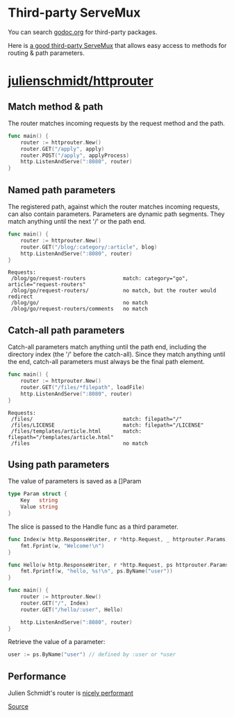 # Third-party ServeMux

You can search [godoc.org](https://godoc.org/) for third-party packages.

Here is [a good third-party ServeMux](https://godoc.org/github.com/julienschmidt/httprouter) that allows easy access to methods for routing & path parameters.

# [julienschmidt/httprouter](https://godoc.org/github.com/julienschmidt/httprouter)

## Match method & path

The router matches incoming requests by the request method and the path.
 
 ``` Go
 func main() {
     router := httprouter.New()
     router.GET("/apply", apply)
     router.POST("/apply", applyProcess) 
     http.ListenAndServe(":8080", router)
 }
 ```

## Named path parameters

The registered path, against which the router matches incoming requests, can also contain parameters. Parameters are dynamic path segments. They match anything until the next '/' or the path end.

``` Go
func main() {
    router := httprouter.New()
    router.GET("/blog/:category/:article", blog)
    http.ListenAndServe(":8080", router)
}
```

```
Requests:
 /blog/go/request-routers            match: category="go", article="request-routers"
 /blog/go/request-routers/           no match, but the router would redirect
 /blog/go/                           no match
 /blog/go/request-routers/comments   no match
```

## Catch-all path parameters

Catch-all parameters match anything until the path end, including the directory index (the '/' before the catch-all). Since they match anything until the end, catch-all parameters must always be the final path element.

``` Go
func main() {
    router := httprouter.New()
    router.GET("/files/*filepath", loadFile)
    http.ListenAndServe(":8080", router)
}
```

```
Requests:
 /files/                             match: filepath="/"
 /files/LICENSE                      match: filepath="/LICENSE"
 /files/templates/article.html       match: filepath="/templates/article.html"
 /files                              no match
```

## Using path parameters

The value of parameters is saved as a []Param


``` Go
type Param struct {
    Key   string
    Value string
}
```

The slice is passed to the Handle func as a third parameter. 

``` Go
func Index(w http.ResponseWriter, r *http.Request, _ httprouter.Params) {
    fmt.Fprint(w, "Welcome!\n")
}

func Hello(w http.ResponseWriter, r *http.Request, ps httprouter.Params) {
    fmt.Fprintf(w, "hello, %s!\n", ps.ByName("user"))
}

func main() {
    router := httprouter.New()
    router.GET("/", Index)
    router.GET("/hello/:user", Hello)

    http.ListenAndServe(":8080", router)
}
```

Retrieve the value of a parameter:

``` Go
user := ps.ByName("user") // defined by :user or *user

```

## Performance

Julien Schmidt's router is [nicely performant](https://github.com/julienschmidt/go-http-routing-benchmark#static-routes)


[Source](https://github.com/GoesToEleven/golang-web-dev/tree/master/021_third-party-serveMux)
